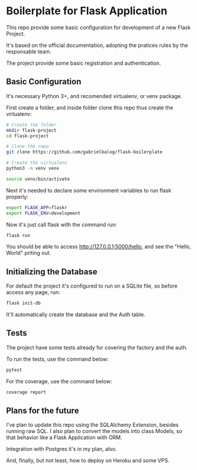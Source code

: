 # Boilerplate for Flask Application

This repo provide some basic configuration for development of a new Flask Project.

It's based on the official documentation, adopting the pratices rules by the responsable
team.

The project provide some basic registration and authentication.

## Basic Configuration

It's necessary Python 3+, and recomended virtualenv, or venv package.

First create a folder, and inside folder clone this repo thus create the virtualenv:

```bash
# Create the folder
mkdir flask-project
cd flask-project

# Clone the repo
git clone https://github.com/gabrielbalog/flask-boilerplate

# Create the virtualenv
python3 -m venv venv

source venv/bin/activate
```

Next it's needed to declare some environment variables to run flask properly:

```bash
export FLASK_APP=flaskr
export FLASK_ENV=development
```

Now it's just call flask with the command run:

```bash
flask run
```

You should be able to access http://127.0.0.1:5000/hello, and see the "Hello, World" priting out.

## Initializing the Database

For default the project it's configured to run on a SQLite file, so before access any page, run:

```bash
flask init-db
```

It'll automatically create the database and the Auth table.

## Tests

The project have some tests already for covering the factory and the auth.

To run the tests, use the command below:

```bash
pytest
```

For the coverage, use the command below:

```bash
coverage report
```

## Plans for the future

I've plan to update this repo using the SQLAlchemy Extension, besides running raw SQL.
I also plan to convert the models into class Models, so that behavior like a Flask Application
with ORM.

Integration with Postgres it's in my plan, also.

And, finally, but not least, how to deploy on Heroku and some VPS.